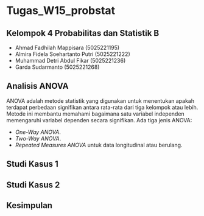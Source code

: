 # Tugas_W15_probstat
## Kelompok 4 Probabilitas dan Statistik B
- Ahmad Fadhilah Mappisara (5025221195)
- Almira Fidela Soehartanto Putri (5025221222)
- Muhammad Detri Abdul Fikar (5025221236)
- Garda Sudarmanto (5025221268)
## Analisis ANOVA
ANOVA adalah metode statistik yang digunakan untuk menentukan apakah terdapat perbedaan signifikan antara rata-rata dari tiga kelompok atau lebih. Metode ini membantu memahami bagaimana satu variabel independen memengaruhi variabel dependen secara signifikan. Ada tiga jenis ANOVA:
- _One-Way ANOVA_.
- _Two-Way ANOVA_.
- _Repeated Measures ANOVA_ untuk data longitudinal atau berulang.
## Studi Kasus 1
## Studi Kasus 2
## Kesimpulan
